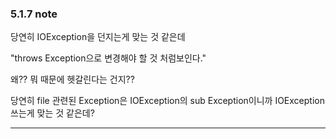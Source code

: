 ### 5.1.7 note

당연히 IOException을 던지는게 맞는 것 같은데

"throws Exception으로 변경해야 할 것 처럼보인다."

왜?? 뭐 때문에 헷갈린다는 건지??

당연히 file 관련된 Exception은 IOException의 sub Exception이니까 IOException 쓰는게 맞는 것 같은데?

---